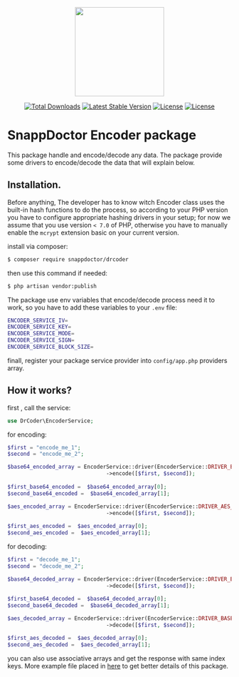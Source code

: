 <p align="center"><a href="https://snapp.doctor" target="_blank"><img src="https://snapp.doctor/static/media/snap_header.81dda777.png" width="200"></a></p>
<p align="center">
<a href="https://packagist.org/packages/snappdoctor/drcoder"><img src="https://poser.pugx.org/snappdoctor/drcoder/d/total.svg" alt="Total Downloads"></a>
<a href="https://packagist.org/packages/snappdoctor/drcoder"><img src="https://poser.pugx.org/snappdoctor/drcoder/v/stable.svg" alt="Latest Stable Version"></a>
<a href="https://packagist.org/packages/snappdoctor/drcoder"><img src="https://poser.pugx.org/snappdoctor/drcoder/license.svg" alt="License"></a>
<a href="https://packagist.org/packages/snappdoctor/drcoder"><img src="https://poser.pugx.org/snappdoctor/drcoder/composerlock" alt="License"></a>
</p>

# SnappDoctor Encoder package

This package handle and encode/decode any data.
The package provide some drivers to encode/decode the data that will explain below.

## Installation.

Before anything, The developer has to know witch Encoder class 
uses the built-in hash functions to do the process, so according
to your PHP version you have to configure appropriate hashing drivers in your setup;
for now we assume that you use version `< 7.0` of PHP, otherwise you have to manually enable the `mcrypt` extension
basic on your current version.

install via composer: 

```bash
$ composer require snappdoctor/drcoder
```


then use this command if needed:

```bash
$ php artisan vendor:publish
```

The package use env variables that encode/decode process need it to work, so you have to add these variables to your `.env` file:

```bash
ENCODER_SERVICE_IV=
ENCODER_SERVICE_KEY=
ENCODER_SERVICE_MODE=
ENCODER_SERVICE_SIGN=
ENCODER_SERVICE_BLOCK_SIZE=
```

finall, register your package service provider into ```config/app.php``` providers array.

## How it works?

first , call the service:

```php
use DrCoder\EncoderService;
```

for encoding:

```php
$first = "encode_me_1";
$second = "encode_me_2";

$base64_encoded_array = EncoderService::driver(EncoderService::DRIVER_BASE64)
                               ->encode([$first, $second]);
                               
$first_base64_encoded =  $base64_encoded_array[0];
$second_base64_encoded =  $base64_encoded_array[1];

$aes_encoded_array = EncoderService::driver(EncoderService::DRIVER_AES_SSL)
                               ->encode([$first, $second]);
                               
$first_aes_encoded =  $aes_encoded_array[0];
$second_aes_encoded =  $aes_encoded_array[1];
```

for decoding:

```php
$first = "decode_me_1";
$second = "decode_me_2";

$base64_decoded_array = EncoderService::driver(EncoderService::DRIVER_BASE64)
                               ->decode([$first, $second]);
                               
$first_base64_decoded =  $base64_decoded_array[0];
$second_base64_decoded =  $base64_decoded_array[1];

$aes_decoded_array = EncoderService::driver(EncoderService::DRIVER_BASE64)
                               ->decode([$first, $second]);

$first_aes_decoded =  $aes_decoded_array[0];
$second_aes_decoded =  $aes_decoded_array[1];
```

you can also use associative arrays and get the response with same index keys.
More example file placed in [here](Examples) to get better details of this package.
